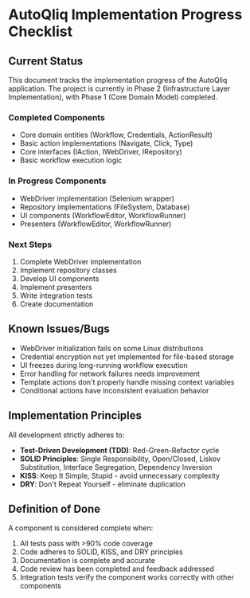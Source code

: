 # AutoQliq Implementation Progress Checklist

## Current Status

This document tracks the implementation progress of the AutoQliq application. The project is currently in Phase 2 (Infrastructure Layer Implementation), with Phase 1 (Core Domain Model) completed.

### Completed Components

- Core domain entities (Workflow, Credentials, ActionResult)
- Basic action implementations (Navigate, Click, Type)
- Core interfaces (IAction, IWebDriver, IRepository)
- Basic workflow execution logic

### In Progress Components

- WebDriver implementation (Selenium wrapper)
- Repository implementations (FileSystem, Database)
- UI components (WorkflowEditor, WorkflowRunner)
- Presenters (WorkflowEditor, WorkflowRunner)

### Next Steps

1. Complete WebDriver implementation
2. Implement repository classes
3. Develop UI components
4. Implement presenters
5. Write integration tests
6. Create documentation

## Known Issues/Bugs

- WebDriver initialization fails on some Linux distributions
- Credential encryption not yet implemented for file-based storage
- UI freezes during long-running workflow execution
- Error handling for network failures needs improvement
- Template actions don't properly handle missing context variables
- Conditional actions have inconsistent evaluation behavior

## Implementation Principles

All development strictly adheres to:

- **Test-Driven Development (TDD)**: Red-Green-Refactor cycle
- **SOLID Principles**: Single Responsibility, Open/Closed, Liskov Substitution, Interface Segregation, Dependency Inversion
- **KISS**: Keep It Simple, Stupid - avoid unnecessary complexity
- **DRY**: Don't Repeat Yourself - eliminate duplication

## Definition of Done

A component is considered complete when:

1. All tests pass with >90% code coverage
2. Code adheres to SOLID, KISS, and DRY principles
3. Documentation is complete and accurate
4. Code review has been completed and feedback addressed
5. Integration tests verify the component works correctly with other components

